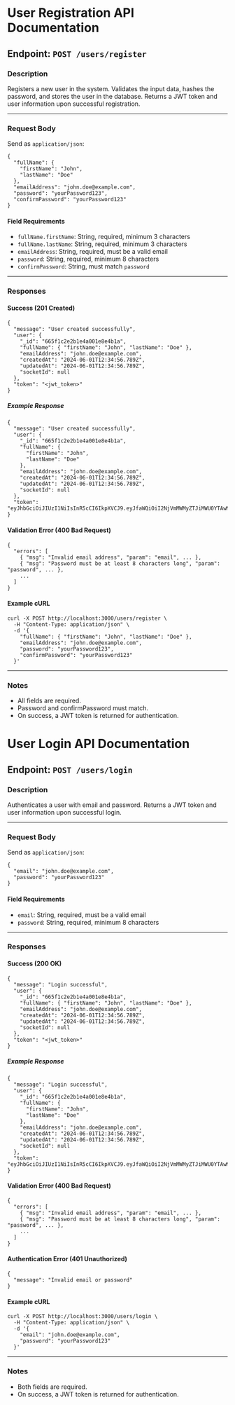# User Registration API Documentation

## Endpoint: `POST /users/register`

### Description
Registers a new user in the system. Validates the input data, hashes the password, and stores the user in the database. Returns a JWT token and user information upon successful registration.

---

### Request Body
Send as `application/json`:

```
{
  "fullName": {
    "firstName": "John",
    "lastName": "Doe"
  },
  "emailAddress": "john.doe@example.com",
  "password": "yourPassword123",
  "confirmPassword": "yourPassword123"
}
```

#### Field Requirements
- `fullName.firstName`: String, required, minimum 3 characters
- `fullName.lastName`: String, required, minimum 3 characters
- `emailAddress`: String, required, must be a valid email
- `password`: String, required, minimum 8 characters
- `confirmPassword`: String, must match `password`

---

### Responses

#### Success (201 Created)
```
{
  "message": "User created successfully",
  "user": {
    "_id": "665f1c2e2b1e4a001e8e4b1a",
    "fullName": { "firstName": "John", "lastName": "Doe" },
    "emailAddress": "john.doe@example.com",
    "createdAt": "2024-06-01T12:34:56.789Z",
    "updatedAt": "2024-06-01T12:34:56.789Z",
    "socketId": null
  },
  "token": "<jwt_token>"
}
```

##### Example Response
```
{
  "message": "User created successfully",
  "user": {
    "_id": "665f1c2e2b1e4a001e8e4b1a",
    "fullName": {
      "firstName": "John",
      "lastName": "Doe"
    },
    "emailAddress": "john.doe@example.com",
    "createdAt": "2024-06-01T12:34:56.789Z",
    "updatedAt": "2024-06-01T12:34:56.789Z",
    "socketId": null
  },
  "token": "eyJhbGciOiJIUzI1NiIsInR5cCI6IkpXVCJ9.eyJfaWQiOiI2NjVmMWMyZTJiMWU0YTAwMWU4ZTRiMWEiLCJpYXQiOjE3MTcyMzg5OTYsImV4cCI6MTcxNzI0MjU5Nn0.abc123def456ghi789jkl"
}
```

#### Validation Error (400 Bad Request)
```
{
  "errors": [
    { "msg": "Invalid email address", "param": "email", ... },
    { "msg": "Password must be at least 8 characters long", "param": "password", ... },
    ...
  ]
}
```

#### Example cURL
```
curl -X POST http://localhost:3000/users/register \
  -H "Content-Type: application/json" \
  -d '{
    "fullName": { "firstName": "John", "lastName": "Doe" },
    "emailAddress": "john.doe@example.com",
    "password": "yourPassword123",
    "confirmPassword": "yourPassword123"
  }'
```

---

### Notes
- All fields are required.
- Password and confirmPassword must match.
- On success, a JWT token is returned for authentication.


# User Login API Documentation

## Endpoint: `POST /users/login`

### Description
Authenticates a user with email and password. Returns a JWT token and user information upon successful login.

---

### Request Body
Send as `application/json`:

```
{
  "email": "john.doe@example.com",
  "password": "yourPassword123"
}
```

#### Field Requirements
- `email`: String, required, must be a valid email
- `password`: String, required, minimum 8 characters

---

### Responses

#### Success (200 OK)
```
{
  "message": "Login successful",
  "user": {
    "_id": "665f1c2e2b1e4a001e8e4b1a",
    "fullName": { "firstName": "John", "lastName": "Doe" },
    "emailAddress": "john.doe@example.com",
    "createdAt": "2024-06-01T12:34:56.789Z",
    "updatedAt": "2024-06-01T12:34:56.789Z",
    "socketId": null
  },
  "token": "<jwt_token>"
}
```

##### Example Response
```
{
  "message": "Login successful",
  "user": {
    "_id": "665f1c2e2b1e4a001e8e4b1a",
    "fullName": {
      "firstName": "John",
      "lastName": "Doe"
    },
    "emailAddress": "john.doe@example.com",
    "createdAt": "2024-06-01T12:34:56.789Z",
    "updatedAt": "2024-06-01T12:34:56.789Z",
    "socketId": null
  },
  "token": "eyJhbGciOiJIUzI1NiIsInR5cCI6IkpXVCJ9.eyJfaWQiOiI2NjVmMWMyZTJiMWU0YTAwMWU4ZTRiMWEiLCJpYXQiOjE3MTcyMzg5OTYsImV4cCI6MTcxNzI0MjU5Nn0.abc123def456ghi789jkl"
}
```

#### Validation Error (400 Bad Request)
```
{
  "errors": [
    { "msg": "Invalid email address", "param": "email", ... },
    { "msg": "Password must be at least 8 characters long", "param": "password", ... },
    ...
  ]
}
```

#### Authentication Error (401 Unauthorized)
```
{
  "message": "Invalid email or password"
}
```

#### Example cURL
```
curl -X POST http://localhost:3000/users/login \
  -H "Content-Type: application/json" \
  -d '{
    "email": "john.doe@example.com",
    "password": "yourPassword123"
  }'
```

---

### Notes
- Both fields are required.
- On success, a JWT token is returned for authentication. 